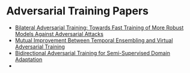 # Adversarial Training Papers

- [Bilateral Adversarial Training: Towards Fast Training of More Robust Models Against Adversarial Attacks](https://openaccess.thecvf.com/content_ICCV_2019/papers/Wang_Bilateral_Adversarial_Training_Towards_Fast_Training_of_More_Robust_Models_ICCV_2019_paper.pdf)
- [Mutual Improvement Between Temporal Ensembling and Virtual Adversarial Training](https://link.springer.com/article/10.1007/s11063-019-10132-7)
- [Bidirectional Adversarial Training for Semi-Supervised Domain Adaptation](https://www.ijcai.org/Proceedings/2020/0130.pdf)
- 